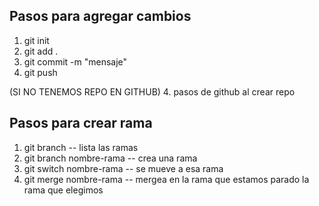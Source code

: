 ## Pasos para agregar cambios
1. git init
2. git add .
3. git commit -m "mensaje"
4. git push

(SI NO TENEMOS REPO EN GITHUB)
4. pasos de github al crear repo


## Pasos para crear rama
1. git branch -- lista las ramas
2. git branch nombre-rama -- crea una rama
3. git switch nombre-rama -- se mueve a esa rama
4. git merge nombre-rama -- mergea en la rama que estamos parado la rama que elegimos
